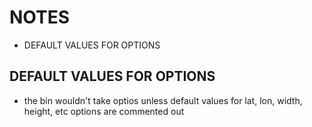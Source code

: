 # NOTES
- DEFAULT VALUES FOR OPTIONS

## DEFAULT VALUES FOR OPTIONS
- the bin wouldn't take optios unless default values for lat, lon, width, height, etc options are commented out

